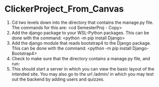 # ClickerProject_From_Canvas

1. Cd two levels down into the directory that contains the manage.py file. The commands for this are: <cd SemesterProj - Copy>      <cd SemesterProj>
2. Add the django package to your WSL-Python packages. This can be done with the command: <python -m pip install Django>
3. Add the django module that reads bootstrap4 to the Django package. This can be done with the command: <python -m pip install Django-Bootstrap4>
4. Check to make sure that the directory contains a manage.py file, and run: <python manage.py runserver>
5. This should start a server in which you can view the basic layout of the intended site. You may also go to the url /admin/ in which you may test out the backend by adding users and quizzes.
  
